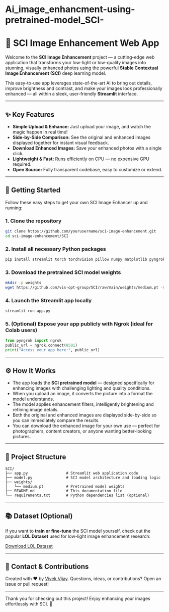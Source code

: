 # Ai_image_enhancment-using-pretrained-model_SCI-


# 🚀 SCI Image Enhancement Web App

Welcome to the **SCI Image Enhancement** project — a cutting-edge web application that transforms your low-light or low-quality images into stunning, visually enhanced photos using the powerful **Stable Contextual Image Enhancement (SCI)** deep learning model.

This easy-to-use app leverages state-of-the-art AI to bring out details, improve brightness and contrast, and make your images look professionally enhanced — all within a sleek, user-friendly **Streamlit** interface.

---

## ✨ Key Features

- **Simple Upload & Enhance:** Just upload your image, and watch the magic happen in real time!
- **Side-by-Side Comparison:** See the original and enhanced images displayed together for instant visual feedback.
- **Download Enhanced Images:** Save your enhanced photos with a single click.
- **Lightweight & Fast:** Runs efficiently on CPU — no expensive GPU required.
- **Open Source:** Fully transparent codebase, easy to customize or extend.

---

## 🚀 Getting Started

Follow these easy steps to get your own SCI Image Enhancer up and running:

### 1. Clone the repository

```bash
git clone https://github.com/yourusername/sci-image-enhancement.git
cd sci-image-enhancement/SCI
````

### 2. Install all necessary Python packages

```bash
pip install streamlit torch torchvision pillow numpy matplotlib pyngrok
```

### 3. Download the pretrained SCI model weights

```bash
mkdir -p weights
wget https://github.com/vis-opt-group/SCI/raw/main/weights/medium.pt -O weights/medium.pt
```

### 4. Launch the Streamlit app locally

```bash
streamlit run app.py
```

### 5. (Optional) Expose your app publicly with Ngrok (ideal for Colab users)

```python
from pyngrok import ngrok
public_url = ngrok.connect(8501)
print("Access your app here:", public_url)
```

---

## ⚙️ How It Works

* The app loads the **SCI pretrained model** — designed specifically for enhancing images with challenging lighting and quality conditions.
* When you upload an image, it converts the picture into a format the model understands.
* The model applies enhancement filters, intelligently brightening and refining image details.
* Both the original and enhanced images are displayed side-by-side so you can immediately compare the results.
* You can download the enhanced image for your own use — perfect for photographers, content creators, or anyone wanting better-looking pictures.

---

## 📁 Project Structure

```
SCI/
├── app.py                 # Streamlit web application code
├── model.py               # SCI model architecture and loading logic
├── weights/
│   └── medium.pt          # Pretrained model weights
├── README.md              # This documentation file
└── requirements.txt       # Python dependencies list (optional)
```

---

## 📚 Dataset (Optional)

If you want to **train or fine-tune** the SCI model yourself, check out the popular **LOL Dataset** used for low-light image enhancement research:

[Download LOL Dataset](https://drive.google.com/drive/folders/1oPqz-jTf56j4PlJ4mYtkoeEVdHyAMYyS)

---


## 🤝 Contact & Contributions

Created with ❤️ by [Vivek Vijay](https://github.com/vivekvijay107).
Questions, ideas, or contributions? Open an issue or pull request!

---

Thank you for checking out this project! Enjoy enhancing your images effortlessly with SCI. 🎉

```

